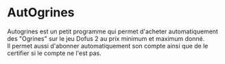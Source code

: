 AutOgrines
==========

Autogrines est un petit programme qui permet d'acheter automatiquement des "Ogrines" sur le jeu Dofus 2 au prix minimum et maximum donné.  
Il permet aussi d'abonner automatiquement son compte ainsi que de le certifier si le compte ne l'est pas.  
